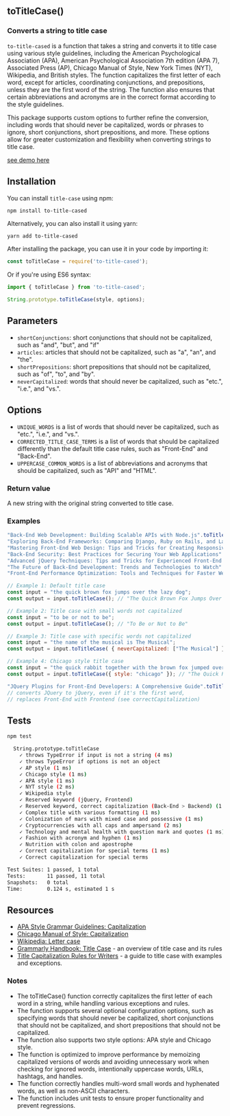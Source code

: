 ## toTitleCase()
### Converts a string to title case

`to-title-cased` is a function that takes a string and converts it to title case using various style guidelines, including the American Psychological Association (APA), American Psychological Association 7th edition (APA 7), Associated Press (AP), Chicago Manual of Style, New York Times (NYT), Wikipedia, and British styles. The function capitalizes the first letter of each word, except for articles, coordinating conjunctions, and prepositions, unless they are the first word of the string. The function also ensures that certain abbreviations and acronyms are in the correct format according to the style guidelines.

This package supports custom options to further refine the conversion, including words that should never be capitalized, words or phrases to ignore, short conjunctions, short prepositions, and more. These options allow for greater customization and flexibility when converting strings to title case.

[see demo here](https://codepen.io/danielhaim/pen/wvEqvQP)

## Installation

You can install `title-case` using npm:

```bash
npm install to-title-cased
```

Alternatively, you can also install it using yarn:

```yarn
yarn add to-title-cased
```

After installing the package, you can use it in your code by importing it:

```javascript
const toTitleCase = require('to-title-cased');
```

Or if you're using ES6 syntax:

```javascript
import { toTitleCase } from 'to-title-cased';
```

```javascript
String.prototype.toTitleCase(style, options);
```

## Parameters
- `shortConjunctions`: short conjunctions that should not be capitalized, such as "and", "but", and "if"
- `articles`: articles that should not be capitalized, such as "a", "an", and "the".
- `shortPrepositions`: short prepositions that should not be capitalized, such as "of", "to", and "by".
- `neverCapitalized`: words that should never be capitalized, such as "etc.", "i.e.", and "vs.".

## Options

- `UNIQUE_WORDS` is a list of words that should never be capitalized, such as "etc.", "i.e.", and "vs.".
- `CORRECTED_TITLE_CASE_TERMS` is a list of words that should be capitalized differently than the default title case rules, such as "Front-End" and "Back-End".
- `UPPERCASE_COMMON_WORDS` is a list of abbreviations and acronyms that should be capitalized, such as "API" and "HTML".

### Return value
A new string with the original string converted to title case.

### Examples

```javascript
"Back-End Web Development: Building Scalable APIs with Node.js".toTitleCase();
"Exploring Back-End Frameworks: Comparing Django, Ruby on Rails, and Laravel".toTitleCase({ style: 'chicago' });
"Mastering Front-End Web Design: Tips and Tricks for Creating Responsive Layouts".toTitleCase({ style: 'nyt' });
"Back-End Security: Best Practices for Securing Your Web Applications".toTitleCase({ style: 'wikipedia' });
"Advanced jQuery Techniques: Tips and Tricks for Experienced Front-End Developers".toTitleCase({ style: 'british' });
"The Future of Back-End Development: Trends and Technologies to Watch".toTitleCase({ style: 'ap' });
"Front-End Performance Optimization: Tools and Techniques for Faster Websites".toTitleCase({ style: 'apa' });
```

```javascript
// Example 1: Default title case
const input = "the quick brown fox jumps over the lazy dog";
const output = input.toTitleCase(); // "The Quick Brown Fox Jumps Over the Lazy Dog"
```

```javascript
// Example 2: Title case with small words not capitalized
const input = "to be or not to be";
const output = input.toTitleCase(); // "To Be or Not to Be"
```

```javascript
// Example 3: Title case with specific words not capitalized
const input = "the name of the musical is The Musical";
const output = input.toTitleCase( { neverCapitalized: ["The Musical"] }); // "The Name of the Musical Is The Musical"
```

```javascript
// Example 4: Chicago style title case
const input = "the quick rabbit together with the brown fox jumped over the dog";
const output = input.toTitleCase({ style: "chicago" }); // "The Quick Rabbit Together with the Brown Fox Jumped Over the Dog"
```

```javascript
"JQuery Plugins for Front-End Developers: A Comprehensive Guide".toTitleCase({ style: 'apa' });
// converts JQuery to jQuery, even if it's the first word, 
// replaces Front-End with Frontend (see correctCapitalization)
```

## Tests

```bash
npm test
```

```bash
  String.prototype.toTitleCase
    ✓ throws TypeError if input is not a string (4 ms)
    ✓ throws TypeError if options is not an object
    ✓ AP style (1 ms)
    ✓ Chicago style (1 ms)
    ✓ APA style (1 ms)
    ✓ NYT style (2 ms)
    ✓ Wikipedia style
    ✓ Reserved keyword (jQuery, Frontend)
    ✓ Reserved keyword, correct capitalization (Back-End > Backend) (1 ms)
    ✓ Complex title with various formatting (1 ms)
    ✓ Colonization of mars with mixed case and possessive (1 ms)
    ✓ Cryptocurrencies with all caps and ampersand (2 ms)
    ✓ Technology and mental health with question mark and quotes (1 ms)
    ✓ Fashion with acronym and hyphen (1 ms)
    ✓ Nutrition with colon and apostrophe
    ✓ Correct capitalization for special terms (1 ms)
    ✓ Correct capitalization for special terms

Test Suites: 1 passed, 1 total
Tests:       11 passed, 11 total
Snapshots:   0 total
Time:        0.124 s, estimated 1 s
```

## Resources

- [APA Style Grammar Guidelines: Capitalization](https://apastyle.apa.org/style-grammar-guidelines/capitalization/title-case)
- [Chicago Manual of Style: Capitalization](https://chat.openai.com/chat/643828ec-d4b5-4f21-b035-62946dd2cec3#:~:text=Chicago%20Manual%20of%20Style%3A%20Capitalization)
- [Wikipedia: Letter case](https://chat.openai.com/chat/643828ec-d4b5-4f21-b035-62946dd2cec3#:~:text=Wikipedia%3A%20Letter%20case)
- [Grammarly Handbook: Title Case](https://www.grammarly.com/blog/title-case/) - an overview of title case and its rules
- [Title Capitalization Rules for Writers](https://www.scribendi.com/advice/title_capitalization_rules.en.html) - a guide to title case with examples and exceptions.

### Notes

- The toTitleCase() function correctly capitalizes the first letter of each word in a string, while handling various exceptions and rules.
- The function supports several optional configuration options, such as specifying words that should never be capitalized, short conjunctions that should not be capitalized, and short prepositions that should not be capitalized.
- The function also supports two style options: APA style and Chicago style.
- The function is optimized to improve performance by memoizing capitalized versions of words and avoiding unnecessary work when checking for ignored words, intentionally uppercase words, URLs, hashtags, and handles.
- The function correctly handles multi-word small words and hyphenated words, as well as non-ASCII characters.
- The function includes unit tests to ensure proper functionality and prevent regressions.
